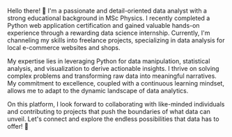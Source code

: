 
Hello there! 👋 I'm a passionate and detail-oriented data analyst with a strong educational background in MSc Physics. I recently completed a Python web application certification and gained valuable hands-on experience through a rewarding data science internship. Currently, I'm channeling my skills into freelance projects, specializing in data analysis for local e-commerce websites and shops.

My expertise lies in leveraging Python for data manipulation, statistical analysis, and visualization to derive actionable insights. I thrive on solving complex problems and transforming raw data into meaningful narratives. My commitment to excellence, coupled with a continuous learning mindset, allows me to adapt to the dynamic landscape of data analytics.

On this platform, I look forward to collaborating with like-minded individuals and contributing to projects that push the boundaries of what data can unveil. Let's connect and explore the endless possibilities that data has to offer! 🚀





